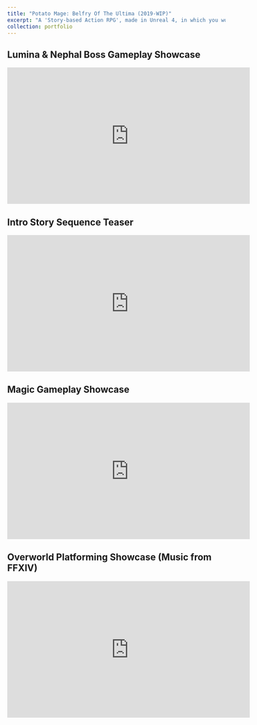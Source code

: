 ```yaml
---
title: "Potato Mage: Belfry Of The Ultima (2019-WIP)"
excerpt: "A 'Story-based Action RPG', made in Unreal 4, in which you work for the God Of The Dead and traverse the Underworld!<br/><img src='/images/PotatoBelfry/pot_img_000.png'>"
collection: portfolio
---
```

Lumina & Nephal Boss Gameplay Showcase
------
<iframe width="560" height="315" src="https://www.youtube.com/embed/Yx-aTCjCRQU" title="YouTube video player" frameborder="0" allow="accelerometer; autoplay; clipboard-write; encrypted-media; gyroscope; picture-in-picture" allowfullscreen></iframe>

Intro Story Sequence Teaser
------
<iframe width="560" height="315" src="https://www.youtube.com/embed/1aRGmWDiIjk" title="YouTube video player" frameborder="0" allow="accelerometer; autoplay; clipboard-write; encrypted-media; gyroscope; picture-in-picture" allowfullscreen></iframe>

Magic Gameplay Showcase
------
<iframe width="560" height="315" src="https://www.youtube.com/embed/Mn4f1QXlnxk" title="YouTube video player" frameborder="0" allow="accelerometer; autoplay; clipboard-write; encrypted-media; gyroscope; picture-in-picture" allowfullscreen></iframe>

Overworld Platforming Showcase (Music from FFXIV)
------
<iframe width="560" height="315" src="https://www.youtube.com/embed/LQTuboIAjiY" title="YouTube video player" frameborder="0" allow="accelerometer; autoplay; clipboard-write; encrypted-media; gyroscope; picture-in-picture" allowfullscreen></iframe>